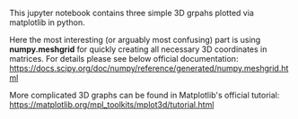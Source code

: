 This jupyter notebook contains three simple 3D grpahs plotted via matplotlib in python.


Here the most interesting (or arguably most confusing) part is using **numpy.meshgrid** for quickly creating all necessary 3D coordinates in matrices.
For details please see below official documentation:
https://docs.scipy.org/doc/numpy/reference/generated/numpy.meshgrid.html


More complicated 3D graphs can be found in Matplotlib's official tutorial:
https://matplotlib.org/mpl_toolkits/mplot3d/tutorial.html
